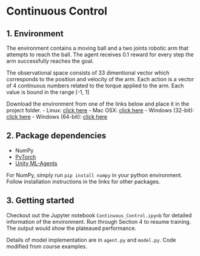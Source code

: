 # Continuous Control

## 1. Environment

The environment contains a moving ball and a two joints robotic arm that attempts to reach the ball. The agent receives 0.1 reward for every step the arm successfully reaches the goal. 

The observational space consists of 33 dimentional vector which corresponds to the position and velocity of the arm. Each action is a vector of 4 continuous numbers related to the torque applied to the arm. Each value is bound in the range [-1, 1]

Download the environment from one of the links below and place it in the project folder.
    - Linux: [click here](https://s3-us-west-1.amazonaws.com/udacity-drlnd/P2/Reacher/one_agent/Reacher_Linux.zip)
    - Mac OSX: [click here](https://s3-us-west-1.amazonaws.com/udacity-drlnd/P2/Reacher/one_agent/Reacher.app.zip)
    - Windows (32-bit): [click here](https://s3-us-west-1.amazonaws.com/udacity-drlnd/P2/Reacher/one_agent/Reacher_Windows_x86.zip)
    - Windows (64-bit): [click here](https://s3-us-west-1.amazonaws.com/udacity-drlnd/P2/Reacher/one_agent/Reacher_Windows_x86_64.zip)

## 2. Package dependencies

- NumPy
- [PyTorch](https://pytorch.org/)
- [Unity ML-Agents](https://github.com/Unity-Technologies/ml-agents)

For NumPy, simply run `pip install numpy` in your python environment. Follow installation instructions in the links for other packages.

## 3. Getting started

Checkout out the Jupyter notebook `Continuous_Control.ipynb` for detailed information of the environment. Run through Section 4 to resume training. The output would show the plateaued performance.

Details of model implementation are in `agent.py` and `model.py`. Code modified from course examples.

